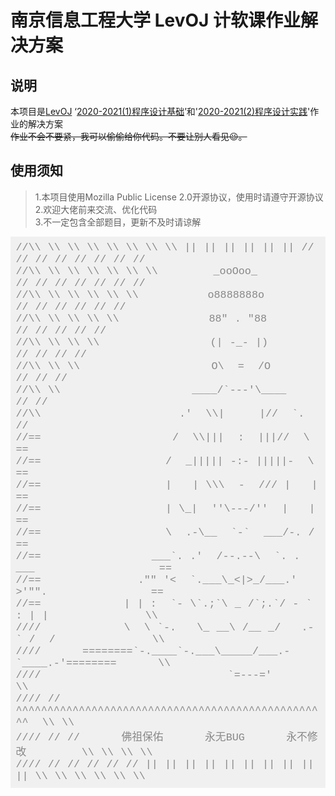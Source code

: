 # 南京信息工程大学 LevOJ 计软课作业解决方案
## 说明
本项目是[LevOJ](https://cpc.nuist.edu.cn/) ‘[2020-2021(1)程序设计基础](https://cpc.nuist.edu.cn/course/52)’和'[2020-2021(2)程序设计实践](https://cpc.nuist.edu.cn/course/53)'作业的解决方案  
~~作业不会不要紧，我可以偷偷给你代码。不要让别人看见:wink:。~~

## 使用须知
> 1.本项目使用Mozilla Public License 2.0开源协议，使用时请遵守开源协议  
> 2.欢迎大佬前来交流、优化代码  
> 3.不一定包含全部题目，更新不及时请谅解  


<pre style="box-sizing: border-box; margin-top: 0px; margin-bottom: 1em; font-family: SFMono-Regular, Consolas, &quot;Liberation Mono&quot;, Menlo, Courier, monospace; font-size: 16.8px; overflow: auto; color: rgb(68, 68, 68); padding: 0.5em; background: rgb(240, 240, 240); word-spacing: 1px;"><code style="box-sizing: border-box; margin: 0px; font-family: SFMono-Regular, Consolas, &quot;Liberation Mono&quot;, Menlo, Courier, monospace; font-size: inherit; color: inherit; overflow-wrap: break-word; word-break: normal;"><span style="box-sizing: border-box; margin: 0px; color: rgb(136, 136, 136);">//\\ \\ \\ \\ \\ \\ \\ \\ || || || || || || // // // // // // // //</span>
<span style="box-sizing: border-box; margin: 0px; color: rgb(136, 136, 136);">//\\ \\ \\ \\ \\ \\ \\        _ooOoo_          // // // // // // //</span>
<span style="box-sizing: border-box; margin: 0px; color: rgb(136, 136, 136);">//\\ \\ \\ \\ \\ \\          o8888888o            // // // // // //</span>
<span style="box-sizing: border-box; margin: 0px; color: rgb(136, 136, 136);">//\\ \\ \\ \\ \\             88" . "88               // // // // //</span>
<span style="box-sizing: border-box; margin: 0px; color: rgb(136, 136, 136);">//\\ \\ \\ \\                (| -_- |)                  // // // //</span>
<span style="box-sizing: border-box; margin: 0px; color: rgb(136, 136, 136);">//\\ \\ \\                   O\  =  /O                     // // //</span>
<span style="box-sizing: border-box; margin: 0px; color: rgb(136, 136, 136);">//\\ \\                   ____/`---'\____                     // //</span>
<span style="box-sizing: border-box; margin: 0px; color: rgb(136, 136, 136);">//\\                    .'  \\|     |//  `.                      //</span>
<span style="box-sizing: border-box; margin: 0px; color: rgb(136, 136, 136);">//==                   /  \\|||  :  |||//  \                     ==</span>
<span style="box-sizing: border-box; margin: 0px; color: rgb(136, 136, 136);">//==                  /  _||||| -:- |||||-  \                    ==</span>
<span style="box-sizing: border-box; margin: 0px; color: rgb(136, 136, 136);">//==                  |   | \\\  -  /// |   |                    ==</span>
<span style="box-sizing: border-box; margin: 0px; color: rgb(136, 136, 136);">//==                  | \_|  ''\---/''  |   |                    ==</span>
<span style="box-sizing: border-box; margin: 0px; color: rgb(136, 136, 136);">//==                  \  .-\__  `-`  ___/-. /                    ==</span>
<span style="box-sizing: border-box; margin: 0px; color: rgb(136, 136, 136);">//==                ___`. .'  /--.--\  `. . ___                  ==</span>
<span style="box-sizing: border-box; margin: 0px; color: rgb(136, 136, 136);">//==              ."" '&lt;  `.___\_&lt;|&gt;_/___.'  &gt;'"".               ==</span>
<span style="box-sizing: border-box; margin: 0px; color: rgb(136, 136, 136);">//==            | | :  `- \`.;`\ _ /`;.`/ - ` : | |              \\</span>
<span style="box-sizing: border-box; margin: 0px; color: rgb(136, 136, 136);">////            \  \ `-.   \_ __\ /__ _/   .-` /  /              \\</span>
<span style="box-sizing: border-box; margin: 0px; color: rgb(136, 136, 136);">////      ========`-.____`-.___\_____/___.-`____.-'========      \\</span>
<span style="box-sizing: border-box; margin: 0px; color: rgb(136, 136, 136);">////                           `=---='                           \\</span>
<span style="box-sizing: border-box; margin: 0px; color: rgb(136, 136, 136);">//// //   ^^^^^^^^^^^^^^^^^^^^^^^^^^^^^^^^^^^^^^^^^^^^^^^^^^  \\ \\</span>
<span style="box-sizing: border-box; margin: 0px; color: rgb(136, 136, 136);">//// // //      佛祖保佑      永无BUG      永不修改        \\ \\ \\ \\</span>
<span style="box-sizing: border-box; margin: 0px; color: rgb(136, 136, 136);">//// // // // // // || || || || || || || || || || \\ \\ \\ \\ \\ \\</span></code></pre>
